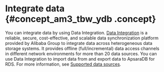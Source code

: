 # Integrate data {#concept_am3_tbw_ydb .concept}

You can integrate data by using Data Integration. [Data Integration](https://www.alibabacloud.com/help/doc-detail/73015.htm) is a reliable, secure, cost-effective, and scalable data synchronization platform provided by Alibaba Group to integrate data across heterogeneous data storage systems. It provides offline \(full/incremental\) data access channels in different network environments for more than 20 data sources. You can use Data Integration to import data from and export data to ApsaraDB for RDS. For more information, see [Supported data sources](https://www.alibabacloud.com/help/faq-detail/72965.htm).

